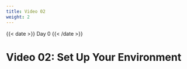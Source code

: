 ```yaml
---
title: Video 02
weight: 2
---
```


{{< date >}} Day 0 {{< /date >}}

# Video 02: Set Up Your Environment

